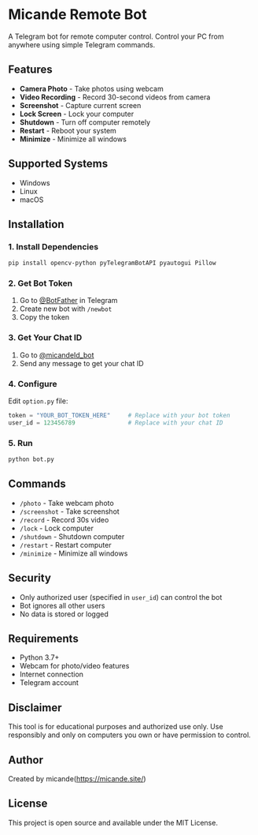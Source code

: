 # Micande Remote Bot

A Telegram bot for remote computer control. Control your PC from anywhere using simple Telegram commands.

## Features

- **Camera Photo** - Take photos using webcam
- **Video Recording** - Record 30-second videos from camera  
-  **Screenshot** - Capture current screen
- **Lock Screen** - Lock your computer
- **Shutdown** - Turn off computer remotely
-  **Restart** - Reboot your system
- **Minimize** - Minimize all windows

## Supported Systems

-  Windows
-  Linux  
-  macOS

## Installation

### 1. Install Dependencies
```bash
pip install opencv-python pyTelegramBotAPI pyautogui Pillow
```

### 2. Get Bot Token
1. Go to [@BotFather](https://t.me/BotFather) in Telegram
2. Create new bot with `/newbot`
3. Copy the token

### 3. Get Your Chat ID
1. Go to [@micandeId_bot](https://t.me/micandeId_bot)
2. Send any message to get your chat ID

### 4. Configure
Edit `option.py` file:
```python
token = "YOUR_BOT_TOKEN_HERE"     # Replace with your bot token
user_id = 123456789               # Replace with your chat ID
```

### 5. Run
```bash
python bot.py
```

## Commands

- `/photo` - Take webcam photo
- `/screenshot` - Take screenshot
- `/record` - Record 30s video
- `/lock` - Lock computer
- `/shutdown` - Shutdown computer
- `/restart` - Restart computer
- `/minimize` - Minimize all windows

## Security

- Only authorized user (specified in `user_id`) can control the bot
- Bot ignores all other users
- No data is stored or logged

## Requirements

- Python 3.7+
- Webcam for photo/video features
- Internet connection
- Telegram account

## Disclaimer

This tool is for educational purposes and authorized use only. Use responsibly and only on computers you own or have permission to control.

## Author

Created by micande(https://micande.site/)

## License

This project is open source and available under the MIT License.
